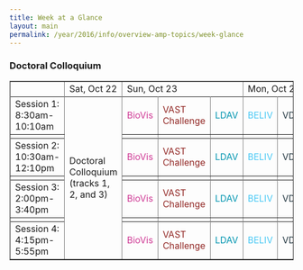 ```yaml
---
title: Week at a Glance
layout: main
permalink: /year/2016/info/overview-amp-topics/week-glance
---
```


### Doctoral Colloquium

<style>
td.BioVis		{ color: #cf3a95 }
td.VAST_Challenge	{ color: #912623 }
td.LDAV			{ color: #0095b0 }
td.BELIV		{ color: #48c8f5 }
td.VDS			{ color: #253842 }
td.VizSec		{ color: #229e48 }
td.Workshops		{ color: #d15b27 }
td.Tutorials		{ color: #755585 }
td.SciVis		{ color: #2985c7 }
td.InfoVis		{ color: #417367 }
td.Panels		{ color: #f5aa32 }
</style>

<table border="1">
<tbody>
<tr>
  <td></td>
  <td colspan="3">Sat, Oct 22</td>
  <td colspan="3">Sun, Oct 23</td>
  <td colspan="3">Mon, Oct 24</td>
</tr>
<tr>
  <td rowspan="3">Session 1: 8:30am-10:10am</td>
  <td colspan="3" rowspan="15">Doctoral Colloquium (tracks 1, 2, and 3)</td>
  <td rowspan="3" class="BioVis">BioVis</td>
  <td rowspan="3" class="VAST_Challenge">VAST Challenge</td>
  <td rowspan="3" class="LDAV">LDAV</td>
  <td rowspan="3" class="BELIV">BELIV</td>
  <td rowspan="3" class="VDS">VDS</td>
  <td rowspan="3" class="VizSec">VizSec</td>
</tr>
<tr></tr>
<tr></tr>
<tr><td></td><td></td><td></td><td></td><td></td><td></td><td></td></tr>
<tr>
  <td rowspan="3">Session 2: 10:30am-12:10pm</td>
  <td rowspan="3" class="BioVis">BioVis</td>
  <td rowspan="3" class="VAST_Challenge">VAST Challenge</td>
  <td rowspan="3" class="LDAV">LDAV</td>
  <td rowspan="3" class="BELIV">BELIV</td>
  <td rowspan="3" class="VDS">VDS</td>
  <td rowspan="3" class="VizSec">VizSec</td>
</tr>
<tr></tr>
<tr></tr>
<tr><td></td><td></td><td></td><td></td><td></td><td></td><td></td></tr>
<tr>
  <td rowspan="3">Session 3: 2:00pm-3:40pm</td>
  <td rowspan="3" class="BioVis">BioVis</td>
  <td rowspan="3" class="VAST_Challenge">VAST Challenge</td>
  <td rowspan="3" class="LDAV">LDAV</td>
  <td rowspan="3" class="BELIV">BELIV</td>
  <td rowspan="3" class="VDS">VDS</td>
  <td rowspan="3" class="VizSec">VizSec</td>
</tr>
<tr></tr>
<tr></tr>
<tr><td></td><td></td><td></td><td></td><td></td><td></td><td></td></tr>
<tr>
  <td rowspan="3">Session 4: 4:15pm-5:55pm</td>
  <td rowspan="3" class="BioVis">BioVis</td>
  <td rowspan="3" class="VAST_Challenge">VAST Challenge</td>
  <td rowspan="3" class="LDAV">LDAV</td>
  <td rowspan="3" class="BELIV">BELIV</td>
  <td rowspan="3" class="VDS">VDS</td>
  <td rowspan="3" class="VizSec">VizSec</td>
</tr>
<tr></tr>
<tr></tr>
</tbody></table>
